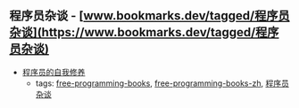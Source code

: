 程序员杂谈 - [www.bookmarks.dev/tagged/程序员杂谈](https://www.bookmarks.dev/tagged/程序员杂谈)
---
* [程序员的自我修养](http://www.kancloud.cn/kancloud/a-programmer-prepares)
    * tags: [free-programming-books](../tagged/free-programming-books.md), [free-programming-books-zh](../tagged/free-programming-books-zh.md), [程序员杂谈](../tagged/程序员杂谈.md)
